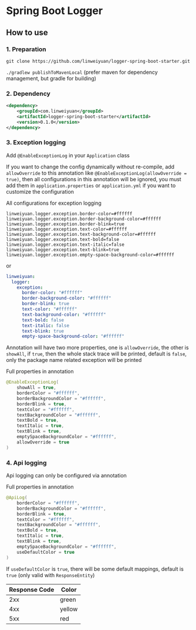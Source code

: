 # Spring Boot Logger

## How to use

### 1. Preparation

`git clone https://github.com/linweiyuan/logger-spring-boot-starter.git`

`./gradlew publishToMavenLocal` (prefer maven for dependency management, but gradle for building)

### 2. Dependency

```xml
<dependency>
    <groupId>com.linweiyuan</groupId>
    <artifactId>logger-spring-boot-starter</artifactId>
    <version>0.1.0</version>
</dependency>
```

### 3. Exception logging

Add `@EnableExceptionLog` in your `Application` class

If you want to change the config dynamically without re-compile, add `allowOverride` to this annotation
like `@EnableExceptionLog(allowOverride = true)`, then all configurations in this annotation will be ignored, you must
add them in `application.properties` or `application.yml` if you want to customize the configuration

All configurations for exception logging

```properties
linweiyuan.logger.exception.border-color=#ffffff
linweiyuan.logger.exception.border-background-color=#ffffff
linweiyuan.logger.exception.border-blink=true
linweiyuan.logger.exception.text-color=#ffffff
linweiyuan.logger.exception.text-background-color=#ffffff
linweiyuan.logger.exception.text-bold=false
linweiyuan.logger.exception.text-italic=false
linweiyuan.logger.exception.text-blink=true
linweiyuan.logger.exception.empty-space-background-color=#ffffff
```

or

```yaml
linweiyuan:
  logger:
    exception:
      border-color: "#ffffff"
      border-background-color: "#ffffff"
      border-blink: true
      text-color: "#ffffff"
      text-background-color: "#ffffff"
      text-bold: false
      text-italic: false
      text-blink: true
      empty-space-background-color: "#ffffff"
```

Annotation will have two more properties, one is `allowOverride`, the other is `showAll`, if `true`, then the whole
stack trace will be printed, default is `false`, only the package name related exception will be printed

Full properties in annotation

```kotlin
@EnableExceptionLog(
    showAll = true,
    borderColor = "#ffffff",
    borderBackgroundColor = "#ffffff",
    borderBlink = true,
    textColor = "#ffffff",
    textBackgroundColor = "#ffffff",
    textBold = true,
    textItalic = true,
    textBlink = true,
    emptySpaceBackgroundColor = "#ffffff",
    allowOverride = true
)
```

### 4. Api logging

Api logging can only be configured via annotation

Full properties in annotation

```kotlin
@ApiLog(
    borderColor = "#ffffff",
    borderBackgroundColor = "#ffffff",
    borderBlink = true,
    textColor = "#ffffff",
    textBackgroundColor = "#ffffff",
    textBold = true,
    textItalic = true,
    textBlink = true,
    emptySpaceBackgroundColor = "#ffffff",
    useDefaultColor = true
)
```

If `useDefaultColor` is `true`, there will be some default mappings, default is `true` (only valid
with `ResponseEntity`)

| Response Code | Color  |
|---------------|--------|
| 2xx           | green  |
| 4xx           | yellow |
| 5xx           | red    |
